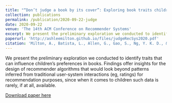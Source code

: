 ```yaml
---
title: "“Don’t judge a book by its cover”: Exploring book traits children favor"
collection: publications
permalink: /publication/2020-09-22-judge
date: 2020-09-22
venue: 'The 14th ACM Conference on Recommender Systems'
excerpt: We present the preliminary exploration we conducted to identify traits that can influence children’s preferences in books...
paperurl: 'http://ashleemilton.github.io/files/judgeRecSys2020.pdf'
citation: 'Milton, A., Batista, L., Allen, G., Gao, S., Ng, Y. K. D., & Pera, M. S. (2020). &quot;“Don’t judge a book by its cover”: Exploring book traits children favor &quot; <i>Proceedings of the 14th ACM Conference on Recommender Systems</i>. 1(3).'
---
```

We present the preliminary exploration we conducted to identify traits that can influence children’s preferences in books. Findings offer insights for the design of recommender algorithms that would look beyond patterns inferred from traditional user-system interactions (eg, ratings) for recommendation purposes, since when it comes to children such data is rarely, if at all, available.

[Download paper here](http://ashleemilton.github.io/files/judgeRecSys2020.pdf)